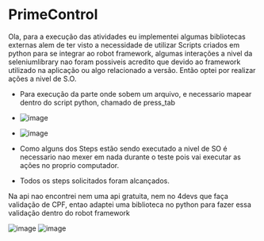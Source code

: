 # PrimeControl
Ola, para a execução das atividades eu implementei algumas bibliotecas externas alem de ter visto a necessidade de utilizar
Scripts criados em python para se integrar ao robot framework, algumas interações a nivel da seleniumlibrary nao foram possiveis acredito que devido ao framework utilizado na aplicação ou algo relacionado a versão.
Então optei por realizar ações a nivel de S.O.

- Para execução da parte onde sobem um arquivo, e necessario mapear dentro do script python, chamado de press_tab
- ![image](https://github.com/BrunoQaSilva/PrimeControl/assets/135796106/73b41266-2495-4e8f-a88e-92db32852784)
- ![image](https://github.com/BrunoQaSilva/PrimeControl/assets/135796106/15cd14a1-d99b-48fd-9585-ae7df3de761d)

- Como alguns dos Steps estão sendo executado a nivel de SO é necessario nao mexer em nada durante o teste pois vai executar as ações no proprio computador.

- Todos os steps solicitados foram alcançados.

Na api nao encontrei nem uma api gratuita, nem no 4devs que faça validação de CPF, entao adaptei uma biblioteca no python para fazer essa validação dentro do robot framework

![image](https://github.com/BrunoQaSilva/PrimeControl/assets/135796106/b6395f92-cd35-48c5-9b17-cf1aac530310)
![image](https://github.com/BrunoQaSilva/PrimeControl/assets/135796106/6ac7be8e-0e6b-4d87-8c0e-2bd7784131b8)
